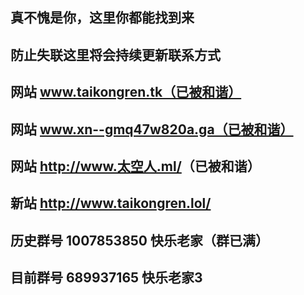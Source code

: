 ## 真不愧是你，这里你都能找到来

## 防止失联这里将会持续更新联系方式

## 网站 www.taikongren.tk（已被和谐）

## 网站 www.xn--gmq47w820a.ga（已被和谐）

## 网站 <a href="http://www.xn--gmq47w820a.ml/" target="_blank">http://www.太空人.ml/</a>（已被和谐）

## 新站 <a href="http://www.taikongren.lol/" target="_blank">http://www.taikongren.lol/</a>

## 历史群号 1007853850 快乐老家（群已满）
## 目前群号 689937165 快乐老家3
